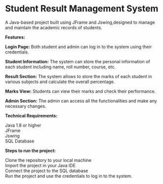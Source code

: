 <h1>Student Result Management System</h1>

A Java-based project built using JFrame and Jswing,designed to manage and maintain the academic records of students.

<b>Features:</b>

<b>Login Page:</b> Both student and admin can log in to the system using their credentials.

<b>Student Information:</b> The system can store the personal information of each student including name, roll number, course, etc.

<b>Result Section:</b> The system allows to store the marks of each student in various subjects and calculate the overall percentage.

<b>Marks View:</b> Students can view their marks and check their performance.

<b>Admin Section:</b> The admin can access all the functionalities and make any necessary changes.

<b>Technical Requirements:</b>

Java 1.8 or higher
<br>
JFrame
<br>
Jswing
<br>
SQL Database
<br>

<b>Steps to run the project:</b>

Clone the repository to your local machine
<br>
Import the project in your Java IDE
<br>
Connect the project to the SQL database
<br>
Run the project and use the credentials to log in to the system.

